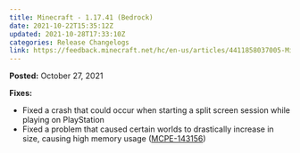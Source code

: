 ```yaml
---
title: Minecraft - 1.17.41 (Bedrock)
date: 2021-10-22T15:35:12Z
updated: 2021-10-28T17:33:10Z
categories: Release Changelogs
link: https://feedback.minecraft.net/hc/en-us/articles/4411858037005-Minecraft-1-17-41-Bedrock-
---
```


**Posted:** October 27, 2021

**Fixes:**

-   Fixed a crash that could occur when starting a split screen session while playing on PlayStation
-   Fixed a problem that caused certain worlds to drastically increase in size, causing high memory usage ([MCPE-143156](https://bugs.mojang.com/browse/MCPE-143156))
